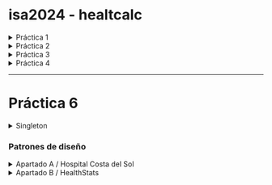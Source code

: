 <!--HEAD-->
# isa2024 - healtcalc

<details>
<summary>Práctica 1</summary>


## Objetivos
Se desea desarrollar una calculadora que permita estimar varios parámetros de salud de una persona, como su peso ideal o su tasa metabólica basal (TMB).
## Introducción
Se ha creado este repositorio para realizar la práctica 1, que consiste en realizar la ya nombrada calculadora para ello hemos hecho uso de git, github, de los entornos Maven y JUnits5.
### Contenidos a tener en cuenta
* idealWeight: Necesita los vaores de altura y género y su salida será el peso considerado Ideal
* basalMetabolicRate: Se necesita peso, altura, género y la edad del individuo, para así poder obtener el metabolismo ideal.

## Test utilizados en idealWeight():
* Test de altura negativa testAlturaNegativaIW() &rarr; comprobamos que cuando una altura es muy pequeña o incluso o negativa. Se lanza la excepción correctamente.

* Test de altura excesivamente pequeña testAlturaMenor() &rarr; comprobamos que cuando la altura es inferior a la altura promedio establecida que en este caso es de 110 para los hombre y 100 para las mujeres, se lanza la excepción correctamente.

* Test de Error a la hora de introducir el género testGenderProblemIW() &rarr; comprobamos que cuando añadimos un dato en el género distinto de W o M , sin tener en cuenta mayúsculas y minúsculas, se lanza la excepción con normalidad.

* Test para comprobar que la calculadora funciona con todos los casos de géneros disponibles CorrectGender() &rarr; comprobamos todas las posibles combinaciones de géneros para comprobar que ninguna de ellas lanza la excepción.

* Test para cuando la altura es superior a lo esperado testAlturaMayor()  &rarr; comprobamos que cuando la altura supera la altura máxima establecida por el programa (260 , puesto que el individuo más alto hasta la fecha que sigue con vida mide 251).

* Test de cálculo promedio de hombres HombrePromedioIW()  &rarr; usando los valores inferior y superior máximos que se pueden introducir y el valor promedio, comprobamos que los resultados obtenidos sean los esperados tanto en los límites inferior/superior como en el valor promedio.

* Test de cálculo promedio de mujeres testMujerPromedio() &rarr; usando los valores superiores e inferiores al igual que el valor medio comprobamos que los resultados de la calculadora sean los esperados.

## Test utilizados en basalMetabolicRate():
* Test para los pesos que no sean correctos PesoIncorrecto() &rarr; Se hacen 3 distintas comprobaciones, la primera es para cuando el valor del peso se da en negativo y se tienque lanzar excepción, la segunda es para cuando el valor del peso es inferior a lo delimitado en el rango, se lanza la excepción y la tercera es para cuando se excede el rango superior de peso y también se lanza la excepción.

* Test pra la altura incorrecta alturaIncorrecta() &rarr; Se hacen también 3 distintas comprobaciones, la primera de ellas es para cuando el valor dado sea en negativo, la segunda es para cuando el valor dado sea inferior al rango permitido, y la tercera  es para cuando el valor sea superior a lo permitido, en cualquira de los casos se comprueba que se lanza la excepción.

* Test para comprobar el Sexo IncorrectoSexo() &rarr; Se comprueba que cuando se introduzca un sexo que sea distinto de "M" o "W" sin tener en cuenta las máyusculas y minúsculas salte la excepción.

* Test de comprobación de sexos ComprobacionSexo() &rarr; Se comprueba que cuando se introducen de manera correcta las posibilidades de los sexos, no se lance ninguna excepción.

* Test para comprobar los valores promedios de la mujer testWomanBRM() &rarr; Se comprueba que tanto para el límite superior, como para el inferior, como para el el promedio de las mujeres se realicen bien los cálculos.

* Test para comprobar los valores promedios de los hombres testMenBMR()&rarr; Se comprueba tanto para el límite superior, como para el inferior, como para el valor promedio del hombre se obtiene el resultado esperado.

## Ejcución de los Test:
Para realizar la ejecución de maven en Visual Studio Code, tendremos que abrir la terminal y escribir el siguiente comando:
![Código usado](https://github.com/Rvbenrch/isa2024-healthcalc/blob/main/Captura%20de%20pantalla%202024-03-12%20181210.png)

Y hemos obtenido todos los test ejecutados de manera correcta:
![Obtención de los test](https://github.com/Rvbenrch/isa2024-healthcalc/blob/main/image.png)

## Repositorio desarrollado
Durante esta práctica hemos desarrollado un repositorio que, al principio de la misma no le realice las modificaciones y actalizaciones pertinentes, es por ello que tuve que repetir el proceso creandolo de nuevo para poder adjuntar los distintos commits cuando se desarrollaba cada una de las partes del proyecto. Este es el motivo por el cual las horas en repositorio son tan cercanas, puesto que ya contenía la información y la práctica realizada en otro proyecto de Visual Studio pero me vi obligado a repetirla.

---
Hemos usado esta metodología para ir registrando cada uno de los pasos realizados a lo largo del desarrollo de la práctica aunque considero que en estos casos, dónde la práctica es relativamente corta no sería preciso hacer demasiados commits.

---
![gitk](https://github.com/Rvbenrch/isa2024-healthcalc/blob/main/captura3.png)

Como podemos apreciar no ha habido ninguna necesidad de creación de ramas. Además como el proyecto se ha realizado de manera individual, debería de haberme servido para marcarme rumbo por el trabajo, sin embargo y debido a los problemas que he presentado. Las modificaciones de git las realicé en último lugar.

#### Trabajo realizado por RUBÉN M. RODRÍGUEZ CHAMORRO

</details>

<details>
<summary>Práctica 2</summary>


Para el desarrollo de esta práctica, hemos clonado el repostorio de nuevo en nuestro dispositivo de manera local. Hemos añadido los distintos branchs que expecificaban en el trabajo, de tal forma que el "anterior" main se ha convertido en tarea1 y hemos creado otra rama tarea2 dónde hemos desarrollado esta práctica.

### *Objetivos* 

El objetivo de la práctica era desarrollar un diagrama de casos de uso, para ello hemos hecho uso de la aplicación que usamos en la anterior asignatra de Softwarer Visual Paradigm. Pero en este caso y debido a que quería evitar fallos a la hora de licencias, he decidido usar la aplicación de manera online. Cabe destacar que no me ha dejado guardar el documento como tal y por ello sólo tengo las capturas de las imágenes.

### Primer Diagrama de Casos de Uso, básico.
En este diagrama hemos desarollado la cálculadora de manera básica contando con la información que se nos proporcionó en la práctica 1.

![](https://github.com/Rvbenrch/isa2024-healthcalc/blob/main/doc/CasosdeUso.png)

### Segundo Diagrama de Casos de Uso, dos casos de uso añadidos.
En este segundo diagrama he añadido los casos de uso del cálculo de IMC (Ìndice de Masa Corporal) y he añadido uno de necesidades calóricas.

![](https://github.com/Rvbenrch/isa2024-healthcalc/blob/main/doc/casosUsoAnadidos.png)

*- El índice de masa Corporal* 
Es una herramienta simple y utilizada para evaluar el estado de peso de una persona en relación con su altura. Se calcula dividiendo el peso peso en kilograos por el cuadrado de la altura en metros kg/m^2 . Los resultados pueden indicar el porcentaje de peso de la persona, o bien sobre peso o bien peso normal o peso bajo

*- Necesidades calóricas diarias*
Una vez que conocemos la TMB, podemos estimar las necesidades calóricas añadiendole un factor (que es desiganado por la edad) que estima cuánto de ejercicio en porcentaje a tu edad debes de realizar.

</details>

<details>
<summary>Práctica 3</summary>
# Práctica 3
## 🗒️ Descripción 

Para el desarrollo de la práctica 3, vamos a crearhistorias de usuario junto a sus distintos escenarios, además de realizar los criterios de aceptación utilizando BDD ( behavior-DrivenDevelopment) que nos ayuda a garantizar que se cumplen los requisitos de nuestro sistema.

## 📱 Historias de Usuario 

**- Historia de usuario: `IDEAL-WEIGHT`**
```
COMO    Usuario de health-Calculator, 
QUIERO  poder introducir los datos de género y altura a la calculadora 
PARA    calcular mi peso ideal.
```
**- Criterio de aceptación `IDEAL-WEIGHT`**
<details>
<summary>Introducción de datos de manera incorrecta ❌ </summary>

* Escenario: Introducción de altura incorrecta. 
```
DADO que tengo la Health-calc y soy usuario
CUANDO calculo el peso ideal con una altura negativa o igual a 0
ENTONCES el sistema genera una excepción guiándome para ingresar de manera correcta la altura.
```
* Escenario: Introducción de altura incorrecta. 
```
DADO que tengo la Health-calc y soy usuario
CUANDO introduzco un valor para la altura que excede el límite superior permitido
ENTONCES se genera un error de desbordamiento.
```
* Escenario: Introdución de género incorrecto. 

```
DADO que tengo la Helth-calc y soy usuario
CUANDO calculo el peso ideal con un género que es incorrecto
ENTONCES el sistema genera una excepción.
```
</details>

<details>
<summary>Peso ideal difiere de la realidad ❗</summary>

* Escenario: mostrar error cuando el peso ideal difiera de la realidad.
```
DADO que soy usuario y tengo la Health-calc
CUANDO ingreso mi género y altura en la calculadora y el peso ideal calculado es menor o igual a 0
ENTONCES la calculadora debería mostrar un mensaje de que el resultado es poco realista.
```
</details>
<details>
<summary> Parámetros válidos✅</summary>

* Escenario: Parámetros válidos 
```
DADO que tengo una Health-calc y soy usuario
CUANDO calculo el peso ideal para los parámetros válidos dados
ENTONCES el sistema devuelve un resultado válido.
```
</details>

---


**- Historia de usuario: `basalMetabolicRate`**
```
COMO    Usuario de health-Calculator, 
QUIERO  poder calcular la tasa metabólica basal según los parámetros ingresados 
PARA    poder conocer en que estado se encuentra la salud del usuario.
```

**- Criterio de aceptación `basalMetabolicRate`**
<details>
<summary>Introducción de datos de manera NO válidos ❌ </summary>

* Escenario: Intoducción de una altura no válida
```
DADO que tengo una Helth-calc y soy usuario
CUANDO calculo la tasa metabólica con altura negativa o inferior a los niveles mínimos
ENTONCES entonces el sistema lanzará una excepción.
```

* Escenario: Introducción de Género no válido.
```
DADO que tengo una Helth-calc y soy usuario
CUANDO calculo la tasa metabólica para un género que no es válido
ENTONCES entonces el sistema lanzará una excepción.
```

* Escenario: Introducción de Edad no válido.
```
DADO que tengo una Health-calc y soy usuario
CUANDO calculo la tasa metabólica para un usuario con edad negativa
ENTONCES entonces el sistema lanzará una excepción.
```
* Escenario: Introducción de Peso no válido.
```
DADO que tengo una Health-calc y soy usuario
CUANDO calculo la tasa metabólica para un usuario con peso negativo o igual a 0
ENTONCES entonces el sistema lanzará una excepción.
```
* Escenario: Introducción de resultado negativo para el Peso(solo para  mujeres)
```
DADO que tengo una Health-calc y soy usuario
CUANDO calculo la tasa metabólica para una mujer con una combinación de altura peso y edad que resulta en un peso negativo.
ENTONCES entonces el sistema lanzará una excepción.
```
</details>

<details>
<summary> Dando parámetros adecuados ✅ </summary>

* Escenario: Se dan parámetros aadecuados
```
DADO que tengo una Health-calc
CUANDO calculo la tasa basal metabólica para los parámetros válidos dados
ENTONCES el sistema devuelve un resultado válido.
```
</details>
</details>

<details>
<summary> Práctica 4 </summary>
Para el desarrollo de esta parte primero hemos diseñado un prototipo de cómo queríamos que se viese nuestra aplicación.

## Prototipo 🧐
![Prototipo](https://github.com/Rvbenrch/isa2024-healthcalc/blob/practica4/im_prototipo.jpg)

## Resultado Final 💯
![Prototipo](https://github.com/Rvbenrch/isa2024-healthcalc/blob/practica4/imfinal.jpg)

Y así quedaría el desarrollo final del diseño visual de la calculadora.

</details>

--- 
# Práctica 6

<details>
<summary> Singleton </summary>
Una vez hemos creado el nuevo branch de la práctica 6, vamos a implementar el método Singleton:
**Pasos para implementar el patrón Singleton:**
* Modificar HealthCalcImpl para implementar Singleton:
    - Crear una instancia estática privada de HealthCalcImpl.
    - Hacer el constructor privado.
    - Proveer un método público estático para obtener la instancia única.

* Actualizamos el método `Main` para poder usar la instancia Singleton
    - Actualizamos `HealthCalcImpl` con el patrón Singleton implementado.
    - Actualizamos el `Main` en la clase `HealthCalc` para poder usar esta instancia.

* Diagrama UML:
    - Para el desarrollo de este apartado he decidido utilizar la herramienta `draw.io`. 
    - En este diagrama:
        * HealthCalc es una interfaz con los métodos idealWeight y basalMetabolicRate.
        * HealthCalcImpl es una clase que implementa HealthCalc.
        * HealthCalcImpl tiene un constructor privado, una instancia estática privada y un método estático público getInstance para obtener la instancia única.

* **Conclusión Singleton** 

Hemos implementado el patrón Singleton en HealthCalcImpl, actualizado el Main para utilizar la instancia Singleton y proporcionado un esbozo del diagrama de clases UML.
</details>

 ### **Patrones de diseño**
<details>
<summary> Apartado A / Hospital Costa del Sol </summary>

Para integrar la calculadora de salud en el sistema informático del Hospital Costa del Sol de Marbella y proporcionarles el servicio sin tener que volver a implementar los métodos, podemos aplicar el patrón de diseño `Adapter`.

El patrón Adapter permite que interfaces incompatibles trabajen juntas. En este caso, la interfaz HealthHospital proporcionada por el hospital y la interfaz HealthCalc que utilizamos en nuestra calculadora de salud son incompatibles en cuanto a los nombres y tipos de parámetros de los métodos.

El Adapter nos permite crear un adaptador que convierte las llamadas de la interfaz HealthHospital a llamadas de la interfaz HealthCalc y viceversa.

En este diagrama, HealthAdapter es la clase adaptadora que implementa la interfaz HealthHospital y utiliza una instancia de HealthCalc internamente para realizar los cálculos. Las llamadas a los métodos bmr y pesoIdeal de HealthHospital se convierten en llamadas a los métodos correspondientes de HealthCalc. La implementación de HealthAdapter se encarga de la conversión de parámetros según sea necesario.
</details>

<details>
<summary> Apartado B / HealthStats </summary>

Aplicaremos el patrón de diseño `Decorator`. Este patrón es adecuado porque nos permite añadir responsabilidades adicionales (como llevar un registro y calcular estadísticas) a un objeto (en este caso, nuestra calculadora de salud) de manera flexible y dinámica, sin modificar su estructura.

Para llevar a cabo este proceso, seguiremos los siguientes pasos:
* Definir la interfaz HealthStats.
* Crear una clase concreta que implemente HealthStats y que decore nuestra calculadora.
* Actualizar el Main o cualquier cliente de la calculadora para utilizar esta nueva clase decoradora
</details>
